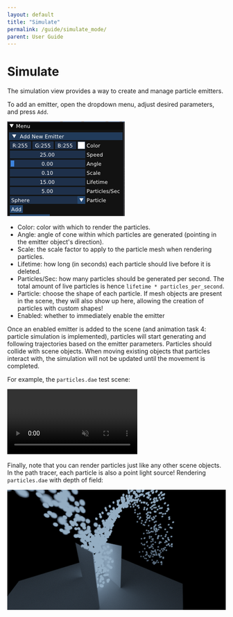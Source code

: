 ```yaml
---
layout: default
title: "Simulate"
permalink: /guide/simulate_mode/
parent: User Guide
---
```


# Simulate

The simulation view provides a way to create and manage particle emitters. 

To add an emitter, open the dropdown menu, adjust desired parameters, and press `Add`.

![add emitter](simulate_mode/add_emitter.png)

- Color: color with which to render the particles.
- Angle: angle of cone within which particles are generated (pointing in the emitter object's direction).
- Scale: the scale factor to apply to the particle mesh when rendering particles.
- Lifetime: how long (in seconds) each particle should live before it is deleted.
- Particles/Sec: how many particles should be generated per second. The total amount of live particles is hence `lifetime * particles_per_second`.
- Particle: choose the shape of each particle.  If mesh objects are present in the scene, they will also show up here, allowing the creation of particles with custom shapes!
- Enabled: whether to immediately enable the emitter 

Once an enabled emitter is added to the scene (and animation task 4: particle simulation is implemented), particles will start generating and following trajectories based on the emitter parameters. Particles should collide with scene objects. When moving existing objects that particles interact with, the simulation will not be updated until the movement is completed. 

For example, the `particles.dae` test scene:

<video src="{{ site.baseurl }}/guide/simulate_mode/guide-simulate-1.mp4" controls preload muted loop style="max-width: 100%; margin: 0 auto;"></video>

Finally, note that you can render particles just like any other scene objects. In the path tracer, each particle is also a point light source! Rendering `particles.dae` with depth of field:

![particles render](simulate_mode/render.png)
